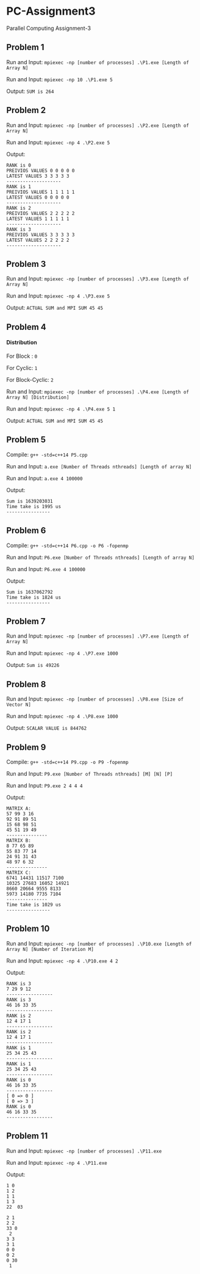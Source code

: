# PC-Assignment3
Parallel Computing Assignment-3
## Problem 1
Run and Input: `mpiexec -np [number of processes] .\P1.exe [Length of Array N]`

Run and Input: `mpiexec -np 10 .\P1.exe 5`

Output: `SUM is 264`

## Problem 2
Run and Input: `mpiexec -np [number of processes] .\P2.exe [Length of Array N]`

Run and Input: `mpiexec -np 4 .\P2.exe 5`

Output: 
```
RANK is 0
PREIVIOS VALUES 0 0 0 0 0
LATEST VALUES 3 3 3 3 3
--------------------
RANK is 1
PREIVIOS VALUES 1 1 1 1 1
LATEST VALUES 0 0 0 0 0
--------------------
RANK is 2
PREIVIOS VALUES 2 2 2 2 2
LATEST VALUES 1 1 1 1 1
--------------------
RANK is 3
PREIVIOS VALUES 3 3 3 3 3
LATEST VALUES 2 2 2 2 2
--------------------
```
## Problem 3
Run and Input: `mpiexec -np [number of processes] .\P3.exe [Length of Array N]`

Run and Input: `mpiexec -np 4 .\P3.exe 5`

Output: `ACTUAL SUM and MPI SUM 45 45`

## Problem 4
#### Distribution
For Block : `0`

For Cyclic: `1`

For Block-Cyclic: `2`

Run and Input: `mpiexec -np [number of processes] .\P4.exe [Length of Array N] [Distribution]`

Run and Input: `mpiexec -np 4 .\P4.exe 5 1`

Output: `ACTUAL SUM and MPI SUM 45 45`

## Problem 5
Compile: `g++ -std=c++14 P5.cpp`

Run and Input: `a.exe [Number of Threads nthreads] [Length of array N]`

Run and Input: `a.exe 4 100000`

Output: 

```
Sum is 1639203031
Time take is 1995 us
----------------
```
## Problem 6
Compile: `g++ -std=c++14 P6.cpp -o P6 -fopenmp`

Run and Input: `P6.exe [Number of Threads nthreads] [Length of array N]`

Run and Input: `P6.exe 4 100000`

Output: 

```
Sum is 1637062792
Time take is 1824 us
----------------
```
## Problem 7
Run and Input: `mpiexec -np [number of processes] .\P7.exe [Length of Array N]`

Run and Input: `mpiexec -np 4 .\P7.exe 1000`

Output:  `Sum is 49226`

## Problem 8
Run and Input: `mpiexec -np [number of processes] .\P8.exe [Size of Vector N]`

Run and Input: `mpiexec -np 4 .\P8.exe 1000`

Output: `SCALAR VALUE is 844762`

## Problem 9
Compile: `g++ -std=c++14 P9.cpp -o P9 -fopenmp`

Run and Input: `P9.exe [Number of Threads nthreads] [M] [N] [P]`

Run and Input: `P9.exe 2 4 4 4`

Output:
```
MATRIX A:
57 99 3 16
92 91 89 51 
15 68 98 51
45 51 19 49
---------------
MATRIX B:
8 77 65 89
55 83 77 14
24 91 31 43
48 97 6 32
---------------
MATRIX C:
6741 14431 11517 7100
10325 27683 16052 14921 
8660 20664 9555 8133
5973 14180 7735 7104
---------------
Time take is 1029 us
----------------
```
## Problem 10
Run and Input: `mpiexec -np [number of processes] .\P10.exe [Length of Array N] [Number of Iteration M]`

Run and Input: `mpiexec -np 4 .\P10.exe 4 2`

Output: 
```
RANK is 3
7 29 9 12
-----------------
RANK is 3
46 16 33 35
-----------------
RANK is 2
12 4 17 1
-----------------
RANK is 2
12 4 17 1
-----------------
RANK is 1
25 34 25 43
-----------------
RANK is 1
25 34 25 43
-----------------
RANK is 0
46 16 33 35
-----------------
[ 0 => 0 ]
[ 0 => 3 ]
RANK is 0
46 16 33 35
-----------------
```
## Problem 11
Run and Input: `mpiexec -np [number of processes] .\P11.exe`

Run and Input: `mpiexec -np 4 .\P11.exe`

Output: 
```
1 0
1 2
1 1
1 3
22  03

2 1
2 2
33 0
 2
3 3
3 1
0 0
0 2
0 30
 1
 ```
